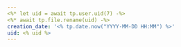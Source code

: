 ```yaml
---
<%* let uid = await tp.user.uid(7) -%>
<%* await tp.file.rename(uid) -%>
creation_date: '<% tp.date.now("YYYY-MM-DD HH:MM") %>'
uid: <% uid %>
---
```

